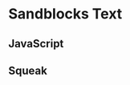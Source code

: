 # Sandblocks Text

<script>
  import {Parser} from "src/client/tree-sitter.js"
  window.TreeSitter = Parser
  import md5 from "./external/md5.js"
  ""
</script>

<script>
  import  {setConfig} from "./model.js"

  var baseDir = lively.query(this, "lively-container").getDir()
  setConfig({baseURL: baseDir})

  await System.import(baseDir + "/main.js");

  var ui = await (
    <sb-extension-scope extensions="smalltalkBase base">
      <sb-editor text={`initialize

  true ifTrue: [2 + 2]`} language="smalltalk"></sb-editor>
    </sb-extension-scope>)
  ui 
</script>

## JavaScript

<script>
  var ui = await (
    <sb-extension-scope extensions="javascriptBase javascriptOutline javascriptWorkspace base identifierSuggestions editorConfig">
      <sb-editor text={`console.log(sbWatch(hello, 12398482))

function a() {
}`} language="javascript"></sb-editor>
    </sb-extension-scope>)
  ui 
</script>


## Squeak


<script>
  var ui = await (<squeak-browser></squeak-browser>)
  ui 
</script>
